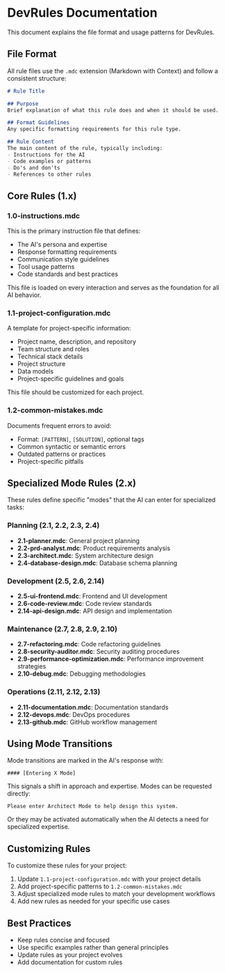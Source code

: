 # DevRules Documentation

This document explains the file format and usage patterns for DevRules.

## File Format

All rule files use the `.mdc` extension (Markdown with Context) and follow a consistent structure:

```markdown
# Rule Title

## Purpose
Brief explanation of what this rule does and when it should be used.

## Format Guidelines
Any specific formatting requirements for this rule type.

## Rule Content
The main content of the rule, typically including:
- Instructions for the AI
- Code examples or patterns
- Do's and don'ts
- References to other rules
```

## Core Rules (1.x)

### 1.0-instructions.mdc

This is the primary instruction file that defines:
- The AI's persona and expertise
- Response formatting requirements
- Communication style guidelines
- Tool usage patterns
- Code standards and best practices

This file is loaded on every interaction and serves as the foundation for all AI behavior.

### 1.1-project-configuration.mdc

A template for project-specific information:
- Project name, description, and repository
- Team structure and roles
- Technical stack details
- Project structure
- Data models
- Project-specific guidelines and goals

This file should be customized for each project.

### 1.2-common-mistakes.mdc

Documents frequent errors to avoid:
- Format: `[PATTERN]`, `[SOLUTION]`, optional tags
- Common syntactic or semantic errors
- Outdated patterns or practices
- Project-specific pitfalls

## Specialized Mode Rules (2.x)

These rules define specific "modes" that the AI can enter for specialized tasks:

### Planning (2.1, 2.2, 2.3, 2.4)
- **2.1-planner.mdc**: General project planning
- **2.2-prd-analyst.mdc**: Product requirements analysis
- **2.3-architect.mdc**: System architecture design
- **2.4-database-design.mdc**: Database schema planning

### Development (2.5, 2.6, 2.14)
- **2.5-ui-frontend.mdc**: Frontend and UI development
- **2.6-code-review.mdc**: Code review standards
- **2.14-api-design.mdc**: API design and implementation

### Maintenance (2.7, 2.8, 2.9, 2.10)
- **2.7-refactoring.mdc**: Code refactoring guidelines
- **2.8-security-auditor.mdc**: Security auditing procedures
- **2.9-performance-optimization.mdc**: Performance improvement strategies
- **2.10-debug.mdc**: Debugging methodologies

### Operations (2.11, 2.12, 2.13)
- **2.11-documentation.mdc**: Documentation standards
- **2.12-devops.mdc**: DevOps procedures
- **2.13-github.mdc**: GitHub workflow management

## Using Mode Transitions

Mode transitions are marked in the AI's response with:

```
#### [Entering X Mode]
```

This signals a shift in approach and expertise. Modes can be requested directly:

```
Please enter Architect Mode to help design this system.
```

Or they may be activated automatically when the AI detects a need for specialized expertise.

## Customizing Rules

To customize these rules for your project:

1. Update `1.1-project-configuration.mdc` with your project details
2. Add project-specific patterns to `1.2-common-mistakes.mdc`
3. Adjust specialized mode rules to match your development workflows
4. Add new rules as needed for your specific use cases

## Best Practices

- Keep rules concise and focused
- Use specific examples rather than general principles
- Update rules as your project evolves
- Add documentation for custom rules
